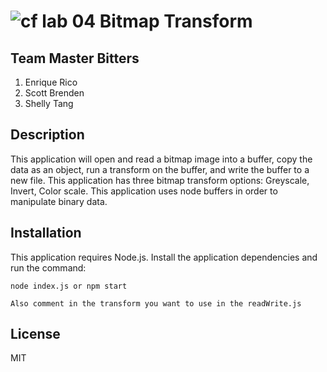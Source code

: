 ![cf](http://i.imgur.com/7v5ASc8.png) lab 04 Bitmap Transform
====

## Team Master Bitters

1. Enrique Rico
2. Scott Brenden
3. Shelly Tang

## Description

This application will open and read a bitmap image into a buffer, copy the data as an object, run a transform on the buffer, and write the buffer to a new file. This application has three bitmap transform options: Greyscale, Invert, Color scale. This application uses node buffers in order to manipulate binary data.

## Installation

This application requires Node.js. Install the application dependencies and run the command:

```
node index.js or npm start

Also comment in the transform you want to use in the readWrite.js
```

## License

MIT
